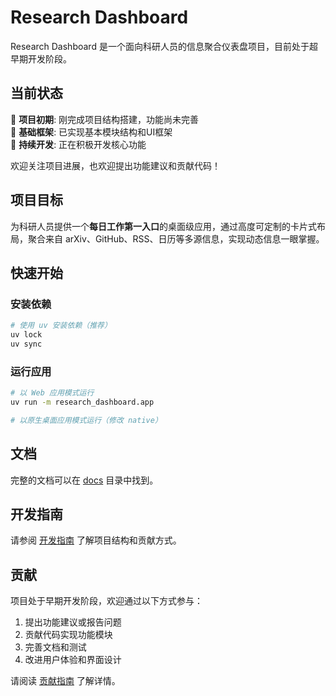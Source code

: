 # Research Dashboard

Research Dashboard 是一个面向科研人员的信息聚合仪表盘项目，目前处于超早期开发阶段。

## 当前状态

🚧 **项目初期**: 刚完成项目结构搭建，功能尚未完善  
🚧 **基础框架**: 已实现基本模块结构和UI框架  
🚧 **持续开发**: 正在积极开发核心功能  

欢迎关注项目进展，也欢迎提出功能建议和贡献代码！

## 项目目标

为科研人员提供一个**每日工作第一入口**的桌面级应用，通过高度可定制的卡片式布局，聚合来自 arXiv、GitHub、RSS、日历等多源信息，实现动态信息一眼掌握。

## 快速开始

### 安装依赖

```bash
# 使用 uv 安装依赖（推荐）
uv lock
uv sync
```

### 运行应用

```bash
# 以 Web 应用模式运行
uv run -m research_dashboard.app

# 以原生桌面应用模式运行（修改 native）
```

## 文档

完整的文档可以在 [docs](./docs/README.md) 目录中找到。

## 开发指南

请参阅 [开发指南](./docs/development/index.md) 了解项目结构和贡献方式。

## 贡献

项目处于早期开发阶段，欢迎通过以下方式参与：

1. 提出功能建议或报告问题
2. 贡献代码实现功能模块
3. 完善文档和测试
4. 改进用户体验和界面设计

请阅读 [贡献指南](./docs/development/contributing.md) 了解详情。
